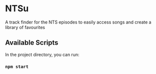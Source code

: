 # NTSu

A track finder for the NTS episodes to easily access songs and create a library of favourites

## Available Scripts

In the project directory, you can run:

### `npm start`
